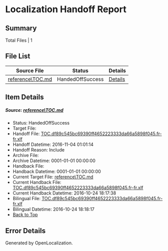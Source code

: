 # <a name='report-top'></a> Localization Handoff Report

## Summary
 Total Files | 1

## File List
 Source File | Status | Details 
 ----------- | ------ | ------- 
 [reference\TOC.md](https://github.com/PowerShell/powerShell-Docs/blob/94462b2007154337e703bc434392e3a36ea808a4/reference/TOC.md) | HandedOffSuccess | [Details](#7269ae1b5a79af6e0e4abef797d35e18f6cf603c2167)

## Item Details
##### <a name='7269ae1b5a79af6e0e4abef797d35e18f6cf603c2167'></a> Source: [reference\TOC.md](https://github.com/PowerShell/powerShell-Docs/blob/94462b2007154337e703bc434392e3a36ea808a4/reference/TOC.md)
* Status: HandedOffSuccess
* Target File: 
* Handoff File: [TOC.df89c545bc69390ff4652223333da66a5898f045.fr-fr.xlf](https://github.com/PowerShell/powerShell-Docs.handoff/blob/9867835c549dcae5f5d0537921d9242ba649aa38/ol-handoff/PowerShell/powerShell-Docs.fr-fr/live/TOC.df89c545bc69390ff4652223333da66a5898f045.fr-fr.xlf)
* Handoff Datetime: 2016-11-04 01:01:14
* Handoff Reason: Include
* Archive File: 
* Archive Datetime: 0001-01-01 00:00:00
* Handback File: 
* Handback Datetime: 0001-01-01 00:00:00
* Current Target File: [reference\TOC.md](https://github.com/PowerShell/powerShell-Docs.fr-fr/blob/1de5bf95125ad77a0a068eb10df73b0eabecd942/reference/TOC.md)
* Current Handback File: [TOC.df89c545bc69390ff4652223333da66a5898f045.fr-fr.xlf](https://github.com/PowerShell/powerShell-Docs.handback/blob/9372f1737ea238d88a391c83f42e86278474912d/ol-handback/PowerShell/powerShell-Docs.fr-fr/live/TOC.df89c545bc69390ff4652223333da66a5898f045.fr-fr.xlf)
* Current Handback Datetime: 2016-10-24 18:17:38
* Bilingual File: [TOC.df89c545bc69390ff4652223333da66a5898f045.fr-fr.xlf](https://github.com/PowerShell/powerShell-Docs.handback/blob/9372f1737ea238d88a391c83f42e86278474912d/ol-handback/PowerShell/powerShell-Docs.fr-fr/live/TOC.df89c545bc69390ff4652223333da66a5898f045.fr-fr.xlf)
* Bilingual Datetime: 2016-10-24 18:18:17
* [Back to Top](#report-top)


## Error Details

Generated by OpenLocalization.
